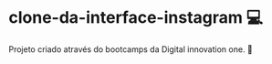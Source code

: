 # clone-da-interface-instagram :computer:
Projeto criado através do bootcamps da Digital innovation one. :wave:
